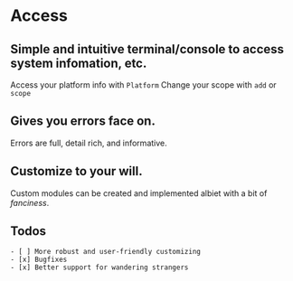 # Access
## Simple and intuitive terminal/console to access system infomation, etc.
Access your platform info with `Platform`
Change your scope with `add` or `scope`
## Gives you errors face on.
Errors are full, detail rich, and informative.
## Customize to your will.
Custom modules can be created and implemented albiet with a bit of *fanciness*.
## Todos
	- [ ] More robust and user-friendly customizing
 	- [x] Bugfixes
	- [x] Better support for wandering strangers
